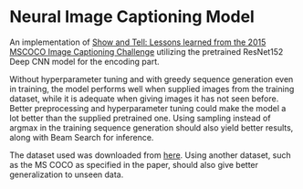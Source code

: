 # Neural Image Captioning Model
An implementation of [Show and Tell: Lessons learned from the 2015 MSCOCO Image Captioning Challenge](https://arxiv.org/abs/1609.06647) utilizing the pretrained ResNet152 Deep CNN model for the encoding part.

Without hyperparameter tuning and with greedy sequence generation even in training, the model performs well when supplied images from the training dataset, while it is adequate when giving images it has not seen before. Better preprocessing and hyperparameter tuning could make the model a lot better than the supplied pretrained one. Using sampling instead of argmax in the training sequence generation should also yield better results, along with Beam Search for inference.

The dataset used was downloaded from [here](https://www.kaggle.com/datasets/adityajn105/flickr8k). Using another dataset, such as the MS COCO as specified in the paper, should also give better generalization to unseen data.
